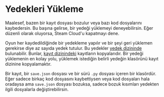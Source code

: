 # Yedekleri Yükleme
Maalesef, bazen bir kayıt dosyası bozulur veya bazı kod dosyalarını kaybedersin. Bu başına gelirse, bir yedeği yüklemeyi deneyebilirsin. Eğer düzenli olarak oluyorsa, Steam Cloud'u kapatmayı dene.

Oyun her kaydedildiğinde bir yedekleme yapılır ve bir şeyi geri yüklemen gerekirse diye az sayıda yedek tutulur.
Bu yedekler [yedek dizininde](persistent_data_path/Backup) bulunabilir. Bunlar, [kayıt dizinindeki](persistent_data_path/Saves) kayıtların kopyalarıdır.
Bir yedeği yüklemenin en kolay yolu, yüklemek istediğin belirli yedeğin klasörünü kayıt dizinine kopyalamaktır.

Bir kayıt, bir `save.json` dosyası ve bir sürü `.py` dosyası içeren bir klasördür.
Eğer sadece birkaç kod dosyasını kaybettiysen veya kod dosyaları hala oradaysa ama `save.json` dosyası bozuksa, sadece bozuk kısımları yedekten ilgili dosyalarla değiştirebilirsin.